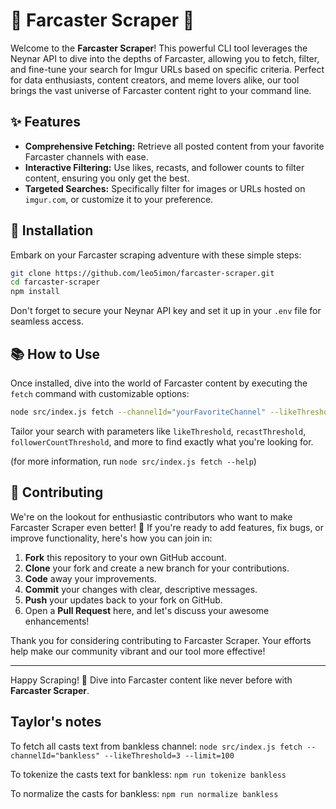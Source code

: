 # 🌟 Farcaster Scraper 🌟

Welcome to the **Farcaster Scraper**! This powerful CLI tool leverages the Neynar API to dive into the depths of Farcaster, allowing you to fetch, filter, and fine-tune your search for Imgur URLs based on specific criteria. Perfect for data enthusiasts, content creators, and meme lovers alike, our tool brings the vast universe of Farcaster content right to your command line.

## ✨ Features

- **Comprehensive Fetching:** Retrieve all posted content from your favorite Farcaster channels with ease.
- **Interactive Filtering:** Use likes, recasts, and follower counts to filter content, ensuring you only get the best.
- **Targeted Searches:** Specifically filter for images or URLs hosted on `imgur.com`, or customize it to your preference.

## 🚀 Installation

Embark on your Farcaster scraping adventure with these simple steps:

```bash
git clone https://github.com/leo5imon/farcaster-scraper.git
cd farcaster-scraper
npm install
```

Don't forget to secure your Neynar API key and set it up in your `.env` file for seamless access.

## 📚 How to Use

Once installed, dive into the world of Farcaster content by executing the `fetch` command with customizable options:

```bash
node src/index.js fetch --channelId="yourFavoriteChannel" --likeThreshold=50 --limit=100
```

Tailor your search with parameters like `likeThreshold`, `recastThreshold`, `followerCountThreshold`, and more to find exactly what you're looking for.

(for more information, run `node src/index.js fetch --help`)

## 🤝 Contributing

We're on the lookout for enthusiastic contributors who want to make Farcaster Scraper even better! 🌈 If you're ready to add features, fix bugs, or improve functionality, here's how you can join in:

1. **Fork** this repository to your own GitHub account.
2. **Clone** your fork and create a new branch for your contributions.
3. **Code** away your improvements.
4. **Commit** your changes with clear, descriptive messages.
5. **Push** your updates back to your fork on GitHub.
6. Open a **Pull Request** here, and let's discuss your awesome enhancements!

Thank you for considering contributing to Farcaster Scraper. Your efforts help make our community vibrant and our tool more effective!

---

Happy Scraping! 🎉 Dive into Farcaster content like never before with **Farcaster Scraper**.

## Taylor's notes

To fetch all casts text from bankless channel:
`
node src/index.js fetch --channelId="bankless" --likeThreshold=3 --limit=100
`

To tokenize the casts text for bankless:
`
npm run tokenize bankless
`

To normalize the casts for bankless:
`
npm run normalize bankless
`